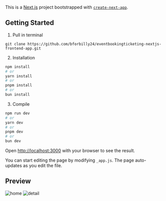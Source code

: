 This is a [Next.js](https://nextjs.org/) project bootstrapped with [`create-next-app`](https://github.com/vercel/next.js/tree/canary/packages/create-next-app).

## Getting Started

>
1. Pull in terminal
```
git clone https://github.com/bforbilly24/eventbookingticketing-nextjs-frontend-app.git
```
>
2. Installation
```bash
npm install
# or
yarn install
# or
pnpm install
# or
bun install
```
>
3. Compile
```bash
npm run dev
# or
yarn dev
# or
pnpm dev
# or
bun dev
```

Open [http://localhost:3000](http://localhost:3000) with your browser to see the result.

You can start editing the page by modifying `_app.js`. The page auto-updates as you edit the file.


## Preview

<img  alt="home" src="https://github.com/bforbilly24/eventbookingticketing-nextjs-frontend-app/assets/93701344/7615c17a-d515-40b4-983f-6e0c078cc675">
<img  alt="detail" src="https://github.com/bforbilly24/eventbookingticketing-nextjs-frontend-app/assets/93701344/35c3e761-3371-4c1b-bb82-f851a8295666">
